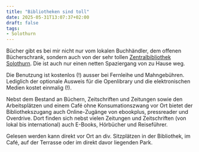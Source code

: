 ```yaml
---
title: "Bibliotheken sind toll"
date: 2025-05-31T13:07:37+02:00
draft: false
tags:
- Solothurn
---
```


Bücher gibt es bei mir nicht nur vom lokalen Buchhändler, dem offenen
Bücherschrank, sondern auch von der sehr tollen [Zentralbibliothek
Solothurn](https://zbsolothurn.ch/). Die ist auch nur einen netten Spaziergang
von zu Hause weg.

Die Benutzung ist kostenlos (!) ausser bei Fernleihe und Mahngebühren.
Lediglich der optionale Ausweis für die Openlibrary und die elektronischen
Medien kostet einmalig (!).

Nebst dem Bestand an Büchern, Zeitschriften und Zeitungen sowie den
Arbeitsplätzen und einem Café ohne Konsumationszwang vor Ort bietet der
Bibliothekszugang auch Online-Zugänge von ebookplus, pressreader und Overdrive.
Dort finden sich nebst vielen Zeitungen und Zeitschriften (von lokal bis
international) auch E-Books, Hörbücher und Reiseführer.

Gelesen werden kann direkt vor Ort an div. Sitzplätzen in der Bibliothek, im
Café, auf der Terrasse oder im direkt davor liegenden Park.
